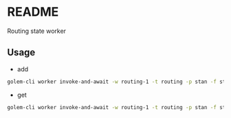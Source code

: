 # README

Routing state worker



## Usage

- add

```sh
golem-cli worker invoke-and-await -w routing-1 -t routing -p stan -f stan:routing/api/add -j '[{"material-id": "123", "parts": [{"material-id": "456", amount: 21}, {"material-id": "789", amount: 42}]}]'
```

- get

```sh
golem-cli worker invoke-and-await -w routing-1 -t routing -p stan -f stan:routing/api/get -j '["123"]'
```
